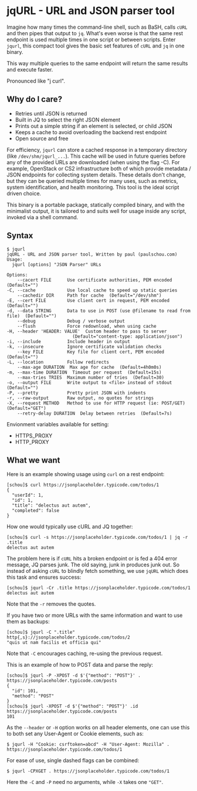 # jqURL - URL and JSON parser tool

Imagine how many times the command-line shell, such as BaSH, calls `cURL` and
then pipes that output to `jq`.  What's even worse is that the same rest
endpoint is used multiple times in one script or between scripts.  Enter
`jqurl`, this compact tool gives the basic set features of `cURL` and `jq` in
one binary.

This way multiple queries to the same endpoint will return the same results and
execute faster.

Pronounced like "j curl".

## Why do I care?

- Retries until JSON is returned
- Built in JQ to select the right JSON element
- Prints out a simple string if an element is selected, or child JSON
- Keeps a cache to avoid overloading the backend rest endpoint
- Open source and free

For efficiency, `jqurl` can store a cached response in a temporary directory (like `/dev/shm/jqurl_...`).
This cache will be used in future queries before any of the provided URLs are downloaded (when using the flag -C).
For example, OpenStack or CS2 infrastructure both of which provide metadata / JSON
endpoints for collecting system details.  These details don't change, but they
can be queried multiple times for many uses, such as metrics, system
identification, and health monitoring.  This tool is the ideal script driven choice.

This binary is a portable package,
statically compiled binary, and with the minimalist output, it is tailored to and suits well for usage
inside any script, invoked via a shell command.


## Syntax

```
$ jqurl
jqURL - URL and JSON parser tool, Written by paul (paulschou.com)
Usage:
  jqurl [options] "JSON Parser" URLs

Options:
    --cacert FILE      Use certificate authorities, PEM encoded  (Default="")
-C, --cache            Use local cache to speed up static queries
    --cachedir DIR     Path for cache  (Default="/dev/shm")
-E, --cert FILE        Use client cert in request, PEM encoded  (Default="")
-d, --data STRING      Data to use in POST (use @filename to read from file)  (Default="")
    --debug            Debug / verbose output
    --flush            Force redownload, when using cache
-H, --header 'HEADER: VALUE'  Custom header to pass to server
                         (Default="content-type: application/json")
-i, --include          Include header in output
-k, --insecure         Ignore certificate validation checks
    --key FILE         Key file for client cert, PEM encoded  (Default="")
-L, --location         Follow redirects
    --max-age DURATION  Max age for cache  (Default=4h0m0s)
-m, --max-time DURATION  Timeout per request  (Default=15s)
    --max-tries TRIES  Maximum number of tries  (Default=30)
-o, --output FILE      Write output to <file> instead of stdout  (Default="")
-P, --pretty           Pretty print JSON with indents
-r, --raw-output       Raw output, no quotes for strings
-X, --request METHOD   Method to use for HTTP request (ie: POST/GET)  (Default="GET")
    --retry-delay DURATION  Delay between retries  (Default=7s)
```

Envionment variables available for setting:

- HTTPS_PROXY
- HTTP_PROXY


## What we want

Here is an example showing usage using `curl` on a rest endpoint:
```
[schou]$ curl https://jsonplaceholder.typicode.com/todos/1
{
  "userId": 1,
  "id": 1,
  "title": "delectus aut autem",
  "completed": false
}
```

How one would typically use cURL and JQ together:
```
[schou]$ curl -s https://jsonplaceholder.typicode.com/todos/1 | jq -r .title
delectus aut autem
```

The problem here is if `cURL` hits a broken endpoint or is fed a 404 error
message, JQ parses junk.  The old saying, junk in produces junk out.  So
instead of asking `cURL` to blindly fetch something, we use `jqURL` which does
this task and ensures success:

```
[schou]$ jqurl -Cr .title https://jsonplaceholder.typicode.com/todos/1
delectus aut autem
```
Note that the `-r` removes the quotes.

If you have two or more URLs with the same information and want to use them
as backups:
```
[schou]$ jqurl -C ".title" http{,s}://jsonplaceholder.typicode.com/todos/2
"quis ut nam facilis et officia qui"
```
Note that `-C` encourages caching, re-using the previous request.

This is an example of how to POST data and parse the reply:
```
[schou]$ jqurl -P -XPOST -d $'{"method": "POST"}' . https://jsonplaceholder.typicode.com/posts
{
  "id": 101,
  "method": "POST"
}
[schou]$ jqurl -XPOST -d $'{"method": "POST"}' .id https://jsonplaceholder.typicode.com/posts
101
```

As the `--header` or `-H` option works on all header elements, one can use this to both
set any User-Agent or Cookie elements, such as:
```
$ jqurl -H "Cookie: csrftoken=abcd" -H "User-Agent: Mozilla" . https://jsonplaceholder.typicode.com/todos/1
```

For ease of use, single dashed flags can be combined:
```
$ jqurl -CPXGET . https://jsonplaceholder.typicode.com/todos/1
```
Here the `-C` and `-P` need no arguments, while `-X` takes one `"GET"`.

